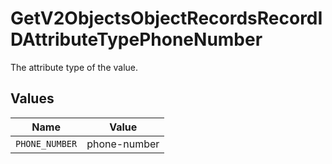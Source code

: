 # GetV2ObjectsObjectRecordsRecordIDAttributeTypePhoneNumber

The attribute type of the value.


## Values

| Name           | Value          |
| -------------- | -------------- |
| `PHONE_NUMBER` | phone-number   |